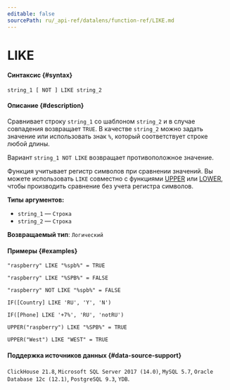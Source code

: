 ```yaml
---
editable: false
sourcePath: ru/_api-ref/datalens/function-ref/LIKE.md
---
```


# LIKE



#### Синтаксис {#syntax}


```
string_1 [ NOT ] LIKE string_2
```

#### Описание {#description}
Сравнивает строку `string_1` со шаблоном `string_2` и в случае совпадения возвращает `TRUE`.
В качестве `string_2` можно задать значение или использовать знак `%`, который соответствует строке любой длины.

Вариант `string_1 NOT LIKE` возвращает противоположное значение.

Функция учитывает регистр символов при сравнении значений. Вы можете использовать `LIKE` совместно с функциями [UPPER](UPPER.md) или [LOWER](LOWER.md), чтобы производить сравнение без учета регистра символов.

**Типы аргументов:**
- `string_1` — `Строка`
- `string_2` — `Строка`


**Возвращаемый тип**: `Логический`

#### Примеры {#examples}

```
"raspberry" LIKE "%spb%" = TRUE
```

```
"raspberry" LIKE "%SPB%" = FALSE
```

```
"raspberry" NOT LIKE "%spb%" = FALSE
```

```
IF([Country] LIKE 'RU', 'Y', 'N')
```

```
IF([Phone] LIKE '+7%', 'RU', 'notRU')
```

```
UPPER("raspberry") LIKE "%SPB%" = TRUE
```

```
UPPER("West") LIKE "WEST" = TRUE
```


#### Поддержка источников данных {#data-source-support}

`ClickHouse 21.8`, `Microsoft SQL Server 2017 (14.0)`, `MySQL 5.7`, `Oracle Database 12c (12.1)`, `PostgreSQL 9.3`, `YDB`.
